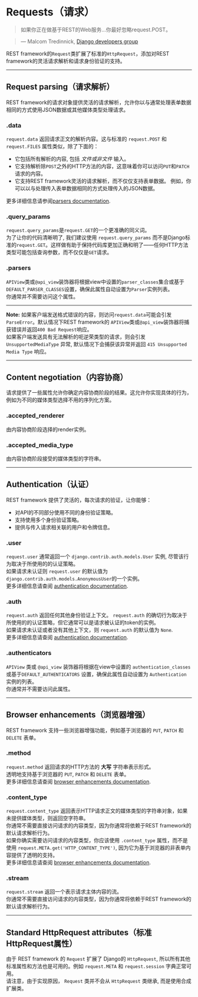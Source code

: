 # Requests（请求）
> 如果你正在做基于REST的Web服务...你最好忽略request.POST。

> — Malcom Tredinnick, [Django developers group](https://groups.google.com/d/topic/django-developers/dxI4qVzrBY4/discussion)

REST framework的`Request`类扩展了标准的`HttpRequest`，添加对REST framework的灵活请求解析和请求身份验证的支持。

---


## Request parsing（请求解析）
REST framework的请求对象提供灵活的请求解析，允许你以与通常处理表单数据相同的方式使用JSON数据或其他媒体类型处理请求。

### .data
`request.data` 返回请求正文的解析内容。这与标准的 `request.POST` 和 `request.FILES` 属性类似，除了下面的：

- 它包括所有解析的内容, 包括 _文件或非文件_ 输入。
- 它支持解析除`POST`之外的HTTP方法的内容，这意味着你可以访问`PUT`和`PATCH`请求的内容。
- 它支持REST framework灵活的请求解析，而不仅仅支持表单数据。 例如，你可以以与处理传入表单数据相同的方式处理传入的JSON数据。

更多详细信息请参阅[parsers documentation](https://q1mi.github.io/Django-REST-framework-documentation/api-guide/parsers_zh/).

### .query_params
`request.query_params`是`request.GET`的一个更准确的同义词。  
为了让你的代码清晰明了, 我们建议使用 `request.query_params` 而不是Django标准的`request.GET`。这样做有助于保持代码库更加正确和明了——任何HTTP方法类型可能包括查询参数，而不仅仅是`GET`请求。

### .parsers
`APIView`类或`@api_view`装饰器将根据view中设置的`parser_classes`集合或基于`DEFAULT_PARSER_CLASSES`设置，确保此属性自动设置为`Parser`实例列表。  
你通常并不需要访问这个属性。

---

**Note:** 如果客户端发送格式错误的内容，则访问`request.data`可能会引发`ParseError`。默认情况下REST framework的 `APIView`类或`@api_view`装饰器将捕获错误并返回`400 Bad Request`响应。  
如果客户端发送具有无法解析的呃逆荣类型的请求，则会引发 `UnsupportedMediaType` 异常, 默认情况下会捕获该异常并返回 `415 Unsupported Media Type` 响应。

---


## Content negotiation（内容协商）
请求提供了一些属性允许你确定内容协商阶段的结果。这允许你实现具体的行为，例如为不同的媒体类型选择不用的序列化方案。

### .accepted_renderer
由内容协商阶段选择的render实例。

### .accepted_media_type
由内容协商阶段接受的媒体类型的字符串。

---


## Authentication（认证）
REST framework 提供了灵活的，每次请求的验证，让你能够： 

- 对API的不同部分使用不同的身份验证策略。
- 支持使用多个身份验证策略。 
- 提供与传入请求相关联的用户和令牌信息。

### .user
`request.user` 通常返回一个 `django.contrib.auth.models.User` 实例, 尽管该行为取决于所使用的的认证策略。  
如果请求未认证则 `request.user` 的默认值为 `django.contrib.auth.models.AnonymousUser`的一个实例。  
更多详细信息请查阅 [authentication documentation](https://q1mi.github.io/Django-REST-framework-documentation/api-guide/authentication/).

### .auth
`request.auth` 返回任何其他身份验证上下文。 `request.auth` 的确切行为取决于所使用的的认证策略，但它通常可以是请求被认证的token的实例。  
如果请求未认证或者没有其他上下文，则 `request.auth` 的默认值为 `None`.  
更多详细信息请查阅 [authentication documentation](https://q1mi.github.io/Django-REST-framework-documentation/api-guide/authentication/).

### .authenticators
`APIView` 类或 `@api_view` 装饰器将根据在view中设置的 `authentication_classes` 或基于`DEFAULT_AUTHENTICATORS` 设置，确保此属性自动设置为 `Authentication` 实例的列表。  
你通常并不需要访问此属性。

---


## Browser enhancements（浏览器增强）
REST framework 支持一些浏览器增强功能，例如基于浏览器的 `PUT`, `PATCH` 和 `DELETE` 表单。

### .method
`request.method` 返回请求的HTTP方法的 **大写** 字符串表示形式。  
透明地支持基于浏览器的 `PUT`, `PATCH` 和 `DELETE` 表单。  
更多详细信息请查阅 [browser enhancements documentation](https://q1mi.github.io/Django-REST-framework-documentation/topics/browser-enhancements/).

### .content_type
`request.content_type` 返回表示HTTP请求正文的媒体类型的字符串对象，如果未提供媒体类型，则返回空字符串。  
你通常不需要直接访问请求的内容类型，因为你通常将依赖于REST framework的默认请求解析行为。  
如果你确实需要访问请求的内容类型，你应该使用 `.content_type` 属性，而不是使用 `request.META.get('HTTP_CONTENT_TYPE')`, 因为它为基于浏览器的非表单内容提供了透明的支持。  
更多详细信息请查阅 [browser enhancements documentation](https://q1mi.github.io/Django-REST-framework-documentation/topics/browser-enhancements/).

### .stream
`request.stream` 返回一个表示请求主体内容的流。  
你通常不需要直接访问请求的内容类型，因为你通常将依赖于REST framework的默认请求解析行为。

---


## Standard HttpRequest attributes（标准HttpRequest属性）
由于 REST framework 的 `Request` 扩展了 Django的 `HttpRequest`, 所以所有其他标准属性和方法也是可用的。例如 `request.META` 和 `request.session` 字典正常可用。  
请注意，由于实现原因， `Request` 类并不会从 `HttpRequest` 类继承, 而是使用合成扩展类。
